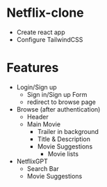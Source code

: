 # Netflix-clone

- Create react app
- Configure TailwindCSS

# Features

- Login/Sign up
  - Sign in/Sign up Form
  - redirect to browse page
- Browse (after authentication)
  - Header
  - Main Movie
    - Trailer in background
    - Title & Description
    - Movie Suggestions
      - Movie lists
- NetflixGPT
  - Search Bar
  - Movie Suggestions
